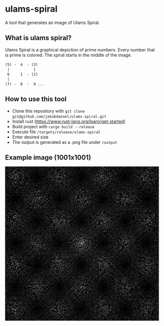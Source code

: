 # ulams-spiral

A tool that generates an image of Ulams Spiral.

## What is ulams spiral?

Ulams Spiral is a graphical depiction of prime numbers. Every number that is prime is colored. The spiral starts in the middle of the image.
```
(5) -  4  - (3)
 |           |
 6     1  - (2)
 |
(7) -  8  -  9 ...
```

## How to use this tool

* Clone this repository with `git clone git@github.com/jakobdannel/ulams-spiral.git`
* Install rust (https://www.rust-lang.org/learn/get-started)
* Build project with `cargo build --release`
* Execute file `/targets/release/ulams-spiral`
* Enter desired size
* The output is generated as a .png file under `/output`

## Example image (1001x1001)

![Example image](/output/output.png)